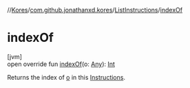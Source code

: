 //[Kores](../../../index.md)/[com.github.jonathanxd.kores](../index.md)/[ListInstructions](index.md)/[indexOf](index-of.md)

# indexOf

[jvm]\
open override fun [indexOf](index-of.md)(o: [Any](https://kotlinlang.org/api/latest/jvm/stdlib/kotlin/-any/index.html)): [Int](https://kotlinlang.org/api/latest/jvm/stdlib/kotlin/-int/index.html)

Returns the index of [o](index-of.md) in this [Instructions](../-instructions/index.md).
